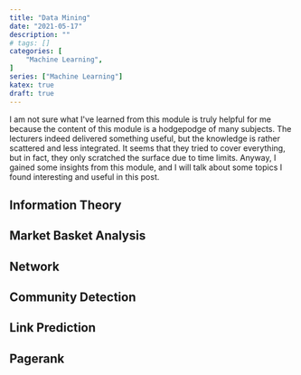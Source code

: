```yaml
---
title: "Data Mining"
date: "2021-05-17"
description: ""
# tags: []
categories: [
    "Machine Learning",
]
series: ["Machine Learning"]
katex: true
draft: true
---
```




I am not sure what I've learned from this module is truly helpful for me because the content of this module is a hodgepodge of many subjects. The lecturers indeed delivered something useful, but the knowledge is rather scattered and less integrated. It seems that they tried to cover everything, but in fact, they only scratched the surface due to time limits. Anyway, I gained some insights from this module, and I will talk about some topics I found interesting and useful in this post.



## Information Theory





## Market Basket Analysis





## Network





## Community Detection





## Link Prediction





## Pagerank

